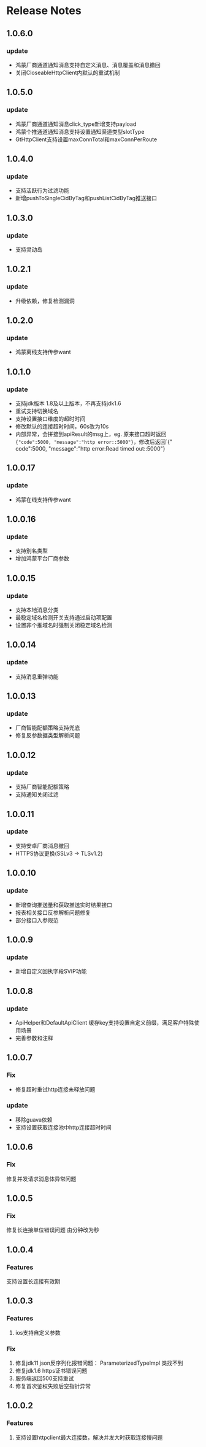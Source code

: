 # Release Notes

## 1.0.6.0

### update

* 鸿蒙厂商通道通知消息支持自定义消息、消息覆盖和消息撤回
* 关闭CloseableHttpClient内默认的重试机制

## 1.0.5.0

### update

* 鸿蒙厂商通道通知消息click_type新增支持payload
* 鸿蒙个推通道通知消息支持设置通知渠道类型slotType
* GtHttpClient支持设置maxConnTotal和maxConnPerRoute

## 1.0.4.0

### update

* 支持活跃行为过滤功能
* 新增pushToSingleCidByTag和pushListCidByTag推送接口

## 1.0.3.0

### update

* 支持灵动岛

## 1.0.2.1

### update

* 升级依赖，修复检测漏洞

## 1.0.2.0

### update

* 鸿蒙离线支持传参want

## 1.0.1.0

### update

* 支持jdk版本 1.8及以上版本，不再支持jdk1.6
* 重试支持切换域名
* 支持设置接口维度的超时时间
* 修改默认的连接超时时间，60s改为10s
* 内部异常，会拼接到apiResult的msg上，eg. 原来接口超时返回`{"code":5000, "message":"http error::5000"}`，修改后返回`{"
  code":5000, "message":"http error:Read timed out::5000"}

## 1.0.0.17

### update

* 鸿蒙在线支持传参want

## 1.0.0.16

### update

* 支持别名类型
* 增加鸿蒙平台厂商参数

## 1.0.0.15

### update

* 支持本地消息分类
* 最稳定域名检测开关支持通过启动项配置
* 设置非个推域名时强制关闭稳定域名检测

## 1.0.0.14

### update

* 支持消息重弹功能

## 1.0.0.13

### update

* 厂商智能配额策略支持兜底
* 修复反参数据类型解析问题

## 1.0.0.12

### update

* 支持厂商智能配额策略
* 支持通知关闭过滤

## 1.0.0.11

### update

* 支持安卓厂商消息撤回
* HTTPS协议更换(SSLv3 -> TLSv1.2)

## 1.0.0.10

### update

* 新增查询推送量和获取推送实时结果接口
* 报表相关接口反参解析问题修复
* 部分接口入参规范

## 1.0.0.9

### update

* 新增自定义回执字段SVIP功能

## 1.0.0.8

### update

* ApiHelper和DefaultApiClient 缓存key支持设置自定义前缀，满足客户特殊使用场景
* 完善参数和注释

## 1.0.0.7

### Fix

* 修复超时重试http连接未释放问题

### update

* 移除guava依赖
* 支持设置获取连接池中http连接超时时间

## 1.0.0.6

### Fix

修复并发请求消息体异常问题

## 1.0.0.5

### Fix

修复长连接单位错误问题 由分钟改为秒

## 1.0.0.4

### Features

支持设置长连接有效期

## 1.0.0.3

### Features

1. ios支持自定义参数

### Fix

1. 修复jdk11 json反序列化报错问题： ParameterizedTypeImpl 类找不到
2. 修复jdk1.6 https证书错误问题
3. 服务端返回500支持重试
4. 修复首次鉴权失败后空指针异常

## 1.0.0.2

### Features

1. 支持设置httpclient最大连接数，解决并发大时获取连接慢问题
